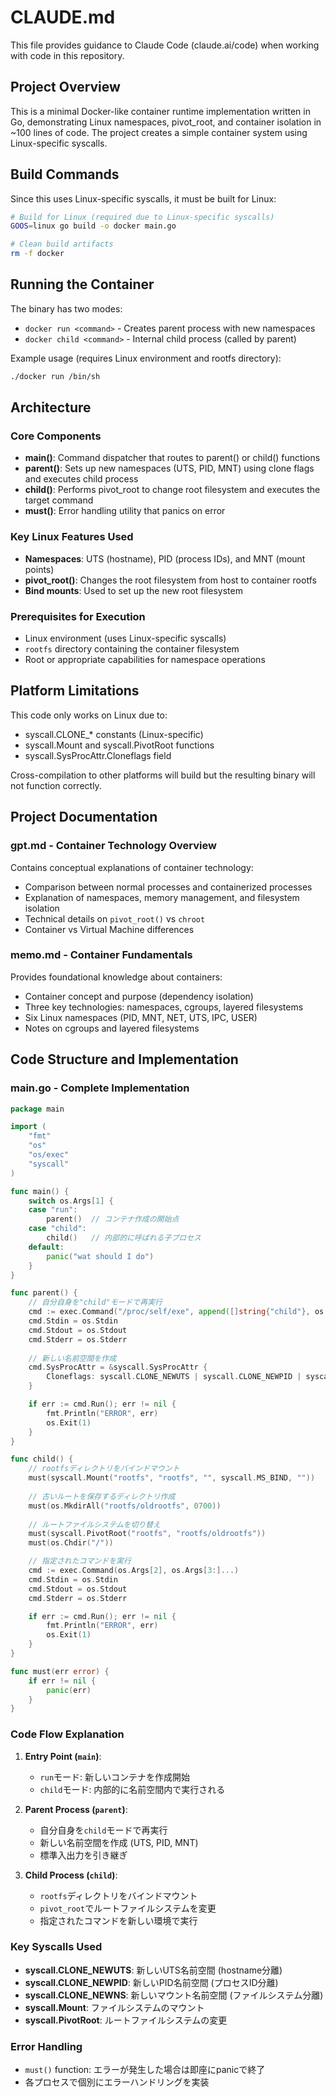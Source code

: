 # CLAUDE.md

This file provides guidance to Claude Code (claude.ai/code) when working with code in this repository.

## Project Overview

This is a minimal Docker-like container runtime implementation written in Go, demonstrating Linux namespaces, pivot_root, and container isolation in ~100 lines of code. The project creates a simple container system using Linux-specific syscalls.

## Build Commands

Since this uses Linux-specific syscalls, it must be built for Linux:

```bash
# Build for Linux (required due to Linux-specific syscalls)
GOOS=linux go build -o docker main.go

# Clean build artifacts
rm -f docker
```

## Running the Container

The binary has two modes:
- `docker run <command>` - Creates parent process with new namespaces
- `docker child <command>` - Internal child process (called by parent)

Example usage (requires Linux environment and rootfs directory):
```bash
./docker run /bin/sh
```

## Architecture

### Core Components

- **main()**: Command dispatcher that routes to parent() or child() functions
- **parent()**: Sets up new namespaces (UTS, PID, MNT) using clone flags and executes child process
- **child()**: Performs pivot_root to change root filesystem and executes the target command
- **must()**: Error handling utility that panics on error

### Key Linux Features Used

- **Namespaces**: UTS (hostname), PID (process IDs), and MNT (mount points)
- **pivot_root()**: Changes the root filesystem from host to container rootfs
- **Bind mounts**: Used to set up the new root filesystem

### Prerequisites for Execution

- Linux environment (uses Linux-specific syscalls)
- `rootfs` directory containing the container filesystem
- Root or appropriate capabilities for namespace operations

## Platform Limitations

This code only works on Linux due to:
- syscall.CLONE_* constants (Linux-specific)
- syscall.Mount and syscall.PivotRoot functions
- syscall.SysProcAttr.Cloneflags field

Cross-compilation to other platforms will build but the resulting binary will not function correctly.

## Project Documentation

### gpt.md - Container Technology Overview

Contains conceptual explanations of container technology:
- Comparison between normal processes and containerized processes
- Explanation of namespaces, memory management, and filesystem isolation
- Technical details on `pivot_root()` vs `chroot`
- Container vs Virtual Machine differences

### memo.md - Container Fundamentals

Provides foundational knowledge about containers:
- Container concept and purpose (dependency isolation)
- Three key technologies: namespaces, cgroups, layered filesystems
- Six Linux namespaces (PID, MNT, NET, UTS, IPC, USER)
- Notes on cgroups and layered filesystems

## Code Structure and Implementation

### main.go - Complete Implementation

```go
package main

import (
	"fmt"
	"os"
	"os/exec"
	"syscall"
)

func main() {
	switch os.Args[1] {
	case "run":
		parent()  // コンテナ作成の開始点
	case "child":
		child()   // 内部的に呼ばれる子プロセス
	default:
		panic("wat should I do")
	}
}

func parent() {
	// 自分自身を"child"モードで再実行
	cmd := exec.Command("/proc/self/exe", append([]string{"child"}, os.Args[2:]...)...)
	cmd.Stdin = os.Stdin
	cmd.Stdout = os.Stdout
	cmd.Stderr = os.Stderr
	
	// 新しい名前空間を作成
	cmd.SysProcAttr = &syscall.SysProcAttr {
		Cloneflags: syscall.CLONE_NEWUTS | syscall.CLONE_NEWPID | syscall.CLONE_NEWNS,
	}

	if err := cmd.Run(); err != nil {
		fmt.Println("ERROR", err)
		os.Exit(1)
	}
}

func child() { 
	// rootfsディレクトリをバインドマウント
	must(syscall.Mount("rootfs", "rootfs", "", syscall.MS_BIND, ""))
	
	// 古いルートを保存するディレクトリ作成
	must(os.MkdirAll("rootfs/oldrootfs", 0700))
	
	// ルートファイルシステムを切り替え
	must(syscall.PivotRoot("rootfs", "rootfs/oldrootfs"))
	must(os.Chdir("/"))

	// 指定されたコマンドを実行
	cmd := exec.Command(os.Args[2], os.Args[3:]...)
	cmd.Stdin = os.Stdin
	cmd.Stdout = os.Stdout
	cmd.Stderr = os.Stderr

	if err := cmd.Run(); err != nil {
		fmt.Println("ERROR", err)
		os.Exit(1)
	}
}

func must(err error) {
	if err != nil {
		panic(err)
	}
}
```

### Code Flow Explanation

1. **Entry Point (`main`)**: 
   - `run`モード: 新しいコンテナを作成開始
   - `child`モード: 内部的に名前空間内で実行される

2. **Parent Process (`parent`)**:
   - 自分自身を`child`モードで再実行
   - 新しい名前空間を作成 (UTS, PID, MNT)
   - 標準入出力を引き継ぎ

3. **Child Process (`child`)**:
   - `rootfs`ディレクトリをバインドマウント
   - `pivot_root`でルートファイルシステムを変更
   - 指定されたコマンドを新しい環境で実行

### Key Syscalls Used

- **syscall.CLONE_NEWUTS**: 新しいUTS名前空間 (hostname分離)
- **syscall.CLONE_NEWPID**: 新しいPID名前空間 (プロセスID分離)  
- **syscall.CLONE_NEWNS**: 新しいマウント名前空間 (ファイルシステム分離)
- **syscall.Mount**: ファイルシステムのマウント
- **syscall.PivotRoot**: ルートファイルシステムの変更

### Error Handling

- `must()` function: エラーが発生した場合は即座にpanicで終了
- 各プロセスで個別にエラーハンドリングを実装